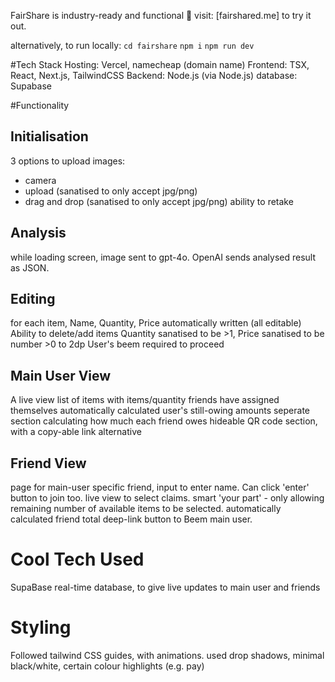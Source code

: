 FairShare is industry-ready and functional 🥳
visit: [fairshared.me] to try it out.


alternatively, to run locally:
`cd fairshare`
`npm i`
`npm run dev`


#Tech Stack
Hosting: Vercel, namecheap (domain name)
Frontend: TSX, React, Next.js, TailwindCSS
Backend: Node.js (via Node.js)
database: Supabase

#Functionality
## Initialisation
3 options to upload images: 
- camera
- upload (sanatised to only accept jpg/png)
- drag and drop (sanatised to only accept jpg/png)
ability to retake

## Analysis
while loading screen, image sent to gpt-4o.
OpenAI sends analysed result as JSON.

## Editing
for each item, Name, Quantity, Price automatically written (all editable)
Ability to delete/add items
Quantity sanatised to be >1, Price sanatised to be number >0 to 2dp
User's beem required to proceed

## Main User View
A live view list of items with items/quantity friends have assigned themselves
automatically calculated user's still-owing amounts
seperate section calculating how much each friend owes
hideable QR code section, with a copy-able link alternative


## Friend View
page for main-user specific friend, input to enter name.
Can click 'enter' button to join too.
live view to select claims.
smart 'your part' - only allowing remaining number of available items to be selected. 
automatically calculated friend total
deep-link button to Beem main user.





# Cool Tech Used
SupaBase real-time database, to give live updates to main user and friends


# Styling
Followed tailwind CSS guides, with animations.
used drop shadows, minimal black/white, certain colour highlights (e.g. pay)




